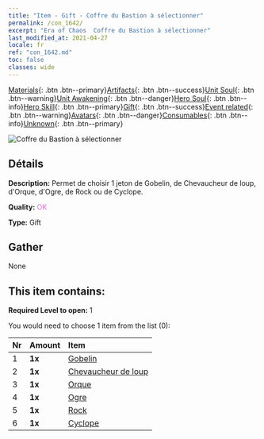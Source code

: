 ```yaml
---
title: "Item - Gift - Coffre du Bastion à sélectionner"
permalink: /con_1642/
excerpt: "Era of Chaos  Coffre du Bastion à sélectionner"
last_modified_at: 2021-04-27
locale: fr
ref: "con_1642.md"
toc: false
classes: wide
---
```

 [Materials](/ItemsFR/){: .btn .btn--primary}[Artifacts](/ItemsFR/Artifacts/){: .btn .btn--success}[Unit Soul](/ItemsFR/UnitSoul/){: .btn .btn--warning}[Unit Awakening](/ItemsFR/UnitAwakening/){: .btn .btn--danger}[Hero Soul](/ItemsFR/HeroSoul/){: .btn .btn--info}[Hero Skill](/ItemsFR/HeroSkill/){: .btn .btn--primary}[Gift](/ItemsFR/Gift/){: .btn .btn--success}[Event related](/ItemsFR/Events/){: .btn .btn--warning}[Avatars](/ItemsFR/Avatars/){: .btn .btn--danger}[Consumables](/ItemsFR/Consumables/){: .btn .btn--info}[Unknown](/ItemsFR/Unknown/){: .btn .btn--primary}

 ![Coffre du Bastion à sélectionner](/images/t/i_907258.png)

## Détails
 **Description:** Permet de choisir 1 jeton de Gobelin, de Chevaucheur de loup, d'Orque, d'Ogre, de Rock ou de Cyclope.

 **Quality:** <span style="color: #DA70D6">OK</span>

 **Type:** Gift

## Gather

  None

## This item contains:

 **Required Level to open:** 1

 You would need to choose 1 item from the list (0):

  | Nr | Amount |     Item    |
  |:---|:-------|:------------|
  | 1 |  **1x** | [Gobelin](/ItemsFR/unt_217/) |  | 
  | 2 |  **1x** | [Chevaucheur de loup](/ItemsFR/unt_218/) |  | 
  | 3 |  **1x** | [Orque](/ItemsFR/unt_219/) |  | 
  | 4 |  **1x** | [Ogre](/ItemsFR/unt_220/) |  | 
  | 5 |  **1x** | [Rock](/ItemsFR/unt_221/) |  | 
  | 6 |  **1x** | [Cyclope](/ItemsFR/unt_222/) |  | 
